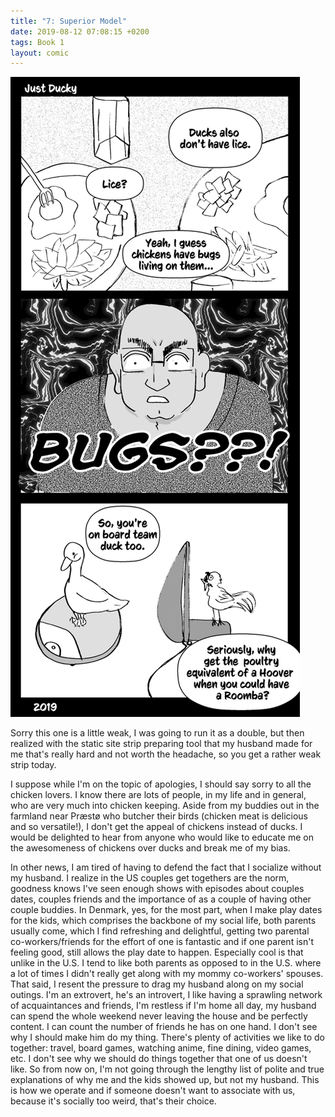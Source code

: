 ```yaml
---
title: "7: Superior Model"
date: 2019-08-12 07:08:15 +0200
tags: Book 1
layout: comic
---
```


![7: Superior Model](/comics/Book_1_-_007_Superior_Model.png)

Sorry this one is a little weak, I was going to run it as a double, but then realized with the static site strip preparing tool that my husband made for me that's really hard and not worth the headache, so you get a rather weak strip today.

I suppose while I'm on the topic of apologies, I should say sorry to all the chicken lovers. I know there are lots of people, in my life and in general, who are very much into chicken keeping. Aside from my buddies out in the farmland near Præstø who butcher their birds (chicken meat is delicious and so versatile!), I don't get the appeal of chickens instead of ducks. I would be delighted to hear from anyone who would like to educate me on the awesomeness of chickens over ducks and break me of my bias.

In other news, I am tired of having to defend the fact that I socialize without my husband. I realize in the US couples get togethers are the norm, goodness knows I've seen enough shows with episodes about couples dates, couples friends and the importance of as a couple of having other couple buddies. In Denmark, yes, for the most part, when I make play dates for the kids, which comprises the backbone of my social life, both parents usually come, which I find refreshing and delightful, getting two parental co-workers/friends for the effort of one is fantastic and if one parent isn't feeling good, still allows the play date to happen. Especially cool is that unlike in the U.S. I tend to like both parents as opposed to in the U.S. where a lot of times I didn't really get along with my mommy co-workers' spouses. That said, I resent the pressure to drag my husband along on my social outings. I'm an extrovert, he's an introvert, I like having a sprawling network of acquaintances and friends, I'm restless if I'm home all day, my husband can spend the whole weekend never leaving the house and be perfectly content. I can count the number of friends he has on one hand. I don't see why I should make him do my thing. There's plenty of activities we like to do together: travel, board games, watching anime, fine dining, video games, etc. I don't see why we should do things together that one of us doesn't like.  So from now on, I'm not going through the lengthy list of polite and true explanations of why me and the kids showed up, but not my husband. This is how we operate and if someone doesn't want to associate with us, because it's socially too weird, that's their choice.
